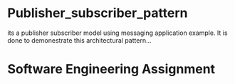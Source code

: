 # Publisher_subscriber_pattern
its a publisher subscriber model using messaging application example. 
It is done to demonestrate this architectural pattern...
# Software Engineering Assignment

